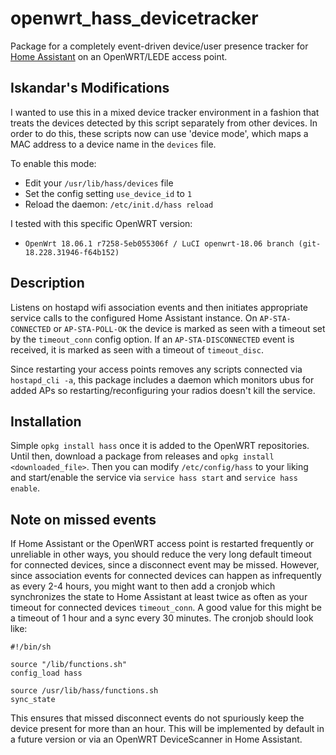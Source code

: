 # openwrt_hass_devicetracker

Package for a completely event-driven device/user presence tracker for [Home Assistant](https://github.com/home-assistant/home-assistant/) on an OpenWRT/LEDE access point. 

## Iskandar's Modifications

I wanted to use this in a mixed device tracker environment in a fashion that treats the devices detected by this script separately from other devices. In order to do this, these scripts now can use 'device mode', which maps a MAC address to a device name in the `devices` file.

To enable this mode:

* Edit your `/usr/lib/hass/devices` file
* Set the config setting `use_device_id` to `1`
* Reload the daemon: `/etc/init.d/hass reload`

I tested with this specific OpenWRT version: 

* `OpenWrt 18.06.1 r7258-5eb055306f / LuCI openwrt-18.06 branch (git-18.228.31946-f64b152)`

## Description

Listens on hostapd wifi association events and then initiates appropriate service calls to the configured Home Assistant instance. On `AP-STA-CONNECTED` or `AP-STA-POLL-OK` the device is marked as seen with a timeout set by the `timeout_conn` config option. If an `AP-STA-DISCONNECTED` event is received, it is marked as seen with a timeout of `timeout_disc`.

Since restarting your access points removes any scripts connected via `hostapd_cli -a`, this package includes a daemon which monitors ubus for added APs so restarting/reconfiguring your radios doesn't kill the service.

## Installation

Simple `opkg install hass` once it is added to the OpenWRT repositories. Until then, download a package from releases and `opkg install <downloaded_file>`. Then you can modify `/etc/config/hass` to your liking and start/enable the service via `service hass start` and `service hass enable`.

## Note on missed events

If Home Assistant or the OpenWRT access point is restarted frequently or unreliable in other ways, you should reduce the very long default timeout for connected devices, since a disconnect event may be missed. However, since association events for connected devices can happen as infrequently as every 2-4 hours, you might want to then add a cronjob which synchronizes the state to Home Assistant at least twice as often as your timeout for connected devices `timeout_conn`. A good value for this might be a timeout of 1 hour and a sync every 30 minutes. The cronjob should look like:

```
#!/bin/sh

source "/lib/functions.sh"
config_load hass

source /usr/lib/hass/functions.sh
sync_state
```

This ensures that missed disconnect events do not spuriously keep the device present for more than an hour. This will be implemented by default in a future version or via an OpenWRT DeviceScanner in Home Assistant.
